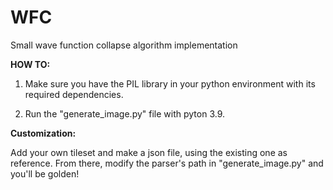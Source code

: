 # WFC
Small wave function collapse algorithm implementation

__HOW TO:__

1. Make sure you have the PIL library in your python environment with its required dependencies.

2. Run the "generate_image.py" file with pyton 3.9.

__Customization:__

Add your own tileset and make a json file, using the existing one as reference.
From there, modify the parser's path in "generate_image.py" and you'll be golden!
